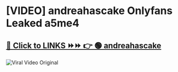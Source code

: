 
 # [VIDEO] andreahascake Onlyfans Leaked a5me4

## <h2><a href="https://clipsfans.com/andreahascake&ref=git">🔗 Click to LINKS ⏩⏩ 👉 🟢 andreahascake </a></h2>

<a href="https://clipsfans.com/andreahascake&ref=git" rel="nofollow" data-target="animated-image.originalLink"><img src="https://i.ibb.co.com/xMMVF88/686577567.gif" alt="Viral Video Original" style="max-width: 100%; display: inline-block;" data-target="animated-image.originalImage"></a>

